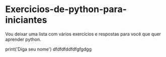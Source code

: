 # Exercicios-de-python-para-iniciantes
Vou deixar uma lista com vários exercícios e respostas para você que quer aprender python. 

print('Diga seu nome') dfdfdfddfdfgfgdgg